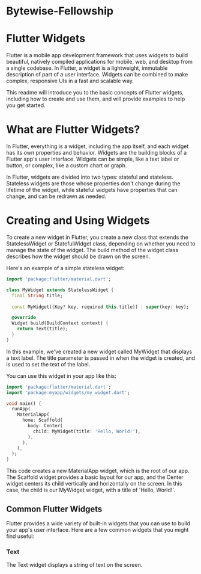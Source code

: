 # Bytewise-Fellowship

# Flutter Widgets
Flutter is a mobile app development framework that uses widgets to build beautiful, natively compiled applications for mobile, web, and desktop from a single codebase. In Flutter, a widget is a lightweight, immutable description of part of a user interface. Widgets can be combined to make complex, responsive UIs in a fast and scalable way.

This readme will introduce you to the basic concepts of Flutter widgets, including how to create and use them, and will provide examples to help you get started.

# What are Flutter Widgets?
In Flutter, everything is a widget, including the app itself, and each widget has its own properties and behavior. Widgets are the building blocks of a Flutter app's user interface. Widgets can be simple, like a text label or button, or complex, like a custom chart or graph.

In Flutter, widgets are divided into two types: stateful and stateless. Stateless widgets are those whose properties don't change during the lifetime of the widget, while stateful widgets have properties that can change, and can be redrawn as needed.

# Creating and Using Widgets
To create a new widget in Flutter, you create a new class that extends the StatelessWidget or StatefulWidget class, depending on whether you need to manage the state of the widget. The build method of the widget class describes how the widget should be drawn on the screen.

Here's an example of a simple stateless widget:
```dart
import 'package:flutter/material.dart';

class MyWidget extends StatelessWidget {
  final String title;
  
  const MyWidget({Key? key, required this.title}) : super(key: key);

  @override
  Widget build(BuildContext context) {
    return Text(title);
  }
}
```

In this example, we've created a new widget called MyWidget that displays a text label. The title parameter is passed in when the widget is created, and is used to set the text of the label.

You can use this widget in your app like this:

```dart
import 'package:flutter/material.dart';
import 'package:myapp/widgets/my_widget.dart';

void main() {
  runApp(
    MaterialApp(
      home: Scaffold(
        body: Center(
          child: MyWidget(title: 'Hello, World!'),
        ),
      ),
    ),
  );
}
```
This code creates a new MaterialApp widget, which is the root of our app. The Scaffold widget provides a basic layout for our app, and the Center widget centers its child vertically and horizontally on the screen. In this case, the child is our MyWidget widget, with a title of 'Hello, World!'.

## Common Flutter Widgets
Flutter provides a wide variety of built-in widgets that you can use to build your app's user interface. Here are a few common widgets that you might find useful:

### Text
The Text widget displays a string of text on the screen.

``` dart Text('Hello, World!');
